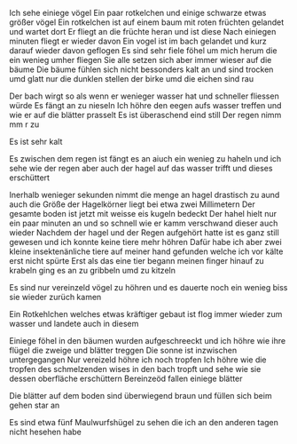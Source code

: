 Ich sehe einiege vögel
Ein paar rotkelchen und einige schwarze etwas größer vögel
Ein rotkelchen ist auf einem baum mit roten früchten gelandet und wartet dort
Er fliegt an die früchte heran und ist diese 
Nach einiegen minuten fliegt er wieder davon
Ein vogel ist im bach gelandet und kurz darauf wieder davon geflogen
Es sind sehr fiele föhel um mich herum die ein wenieg umher fliegen
Sie alle setzen sich aber immer wieser auf die bäume
Die bäume fühlen sich nicht bessonders kalt an und sind trocken umd glatt nur die dunklen stellen der birke umd die eichen sind rau



Der bach wirgt so als wenn er wenieger wasser hat und schneller fliessen würde
Es fängt an zu nieseln 
Ich höhre den eegen aufs wasser treffen und wie er auf die blätter prasselt
Es ist überaschend eind still
Der regen nimm mm r zu

Es ist sehr kalt 

Es zwischen dem regen ist fängt es an aiuch ein wenieg zu haheln und ich sehe wie der regen aber auch der hagel auf das wasser trifft und dieses erschüttert

Inerhalb wenieger sekunden nimmt die menge an hagel drastisch zu aund auch die Größe der Hagelkörner liegt bei etwa zwei Millimetern 
Der gesamte boden ist jetzt mit weisse eis kugeln bedeckt
Der hahel hielt nur ein paar minuten an und so schnell wie er kamm verschwand dieser auch wieder
Nachdem der hagel und der Regen aufgehört hatte ist es ganz still gewesen und ich konnte keine tiere mehr höhren
Dafür habe ich aber zwei kleine insektenänliche tiere auf meiner hand gefunden welche ich vor kälte erst nicht spürte
Erst als das eine tier begann meinen finger hinauf zu krabeln ging es an zu gribbeln umd zu kitzeln

Es sind nur vereinzeld vögel zu höhren und es dauerte noch ein wenieg biss sie wieder zurüch kamen 

Ein Rotkehlchen welches etwas kräftiger gebaut ist flog immer wieder zum wasser und landete auch in diesem

Einiege föhel in den bäumen wurden aufgeschreeckt und ich höhre wie ihre flügel die zweige und blätter treggen
Die sonne ist inzwischen untergegangen
Nur vereizeld höhre ich noch tropfen
Ich höhre wie die tropfen des schmelzenden wises in den bach tropft und sehe wie sie dessen oberfläche erschüttern 
Bereinzeöd fallen einiege blätter

Die blätter auf dem boden sind überwiegend braun und füllen sich beim gehen star an

Es sind etwa fünf Maulwurfshügel zu sehen die ich an den anderen tagen nicht hesehen habe
